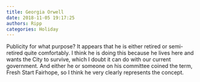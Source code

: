 ```yaml
---
title: Georgia Orwell
date: 2018-11-05 19:17:25
authors: Ripp
categories: Holiday
---
```


 Publicity for what purpose?  It appears that he is either retired or semi-retired quite comfortably.  I think he is doing this because he lives here and wants the City to survive, which I doubt it can do with our current government. And either he or someone on his committee coined the term, Fresh Start Fairhope, so I think he very clearly represents the concept.